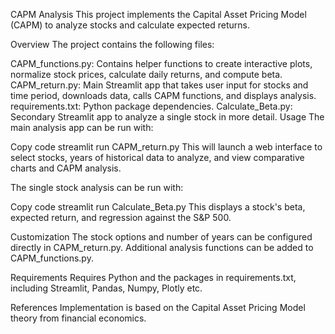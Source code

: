 CAPM Analysis
This project implements the Capital Asset Pricing Model (CAPM) to analyze stocks and calculate expected returns.

Overview
The project contains the following files:

CAPM_functions.py: Contains helper functions to create interactive plots, normalize stock prices, calculate daily returns, and compute beta.
CAPM_return.py: Main Streamlit app that takes user input for stocks and time period, downloads data, calls CAPM functions, and displays analysis.
requirements.txt: Python package dependencies.
Calculate_Beta.py: Secondary Streamlit app to analyze a single stock in more detail.
Usage
The main analysis app can be run with:


Copy code
streamlit run CAPM_return.py
This will launch a web interface to select stocks, years of historical data to analyze, and view comparative charts and CAPM analysis.

The single stock analysis can be run with:


Copy code
streamlit run Calculate_Beta.py
This displays a stock's beta, expected return, and regression against the S&P 500.

Customization
The stock options and number of years can be configured directly in CAPM_return.py. Additional analysis functions can be added to CAPM_functions.py.

Requirements
Requires Python and the packages in requirements.txt, including Streamlit, Pandas, Numpy, Plotly etc.

References
Implementation is based on the Capital Asset Pricing Model theory from financial economics.
